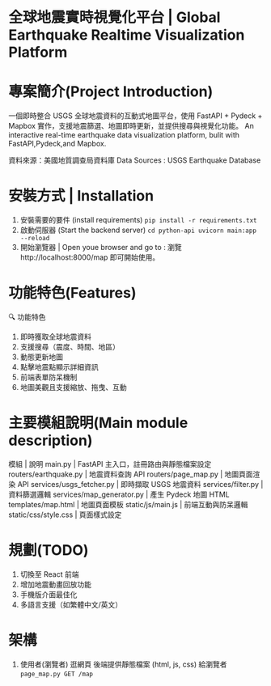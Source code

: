 # 全球地震實時視覺化平台 | Global Earthquake Realtime Visualization Platform


# 專案簡介(Project Introduction)
一個即時整合 USGS 全球地震資料的互動式地圖平台，使用 FastAPI + Pydeck + Mapbox 實作，支援地震篩選、地圖即時更新，並提供搜尋與視覺化功能。
An interactive real-time earthquake data visualization platform, bulit with FastAPI,Pydeck,and Mapbox.

資料來源：美國地質調查局資料庫
Data Sources : USGS Earthquake Database

# 安裝方式 | Installation
1. 安裝需要的要件 (install requirements)
`pip install -r requirements.txt`
2. 啟動伺服器 (Start the backend server)
`cd python-api
uvicorn main:app --reload`
3. 開始瀏覽器 | Open youe browser and go to :
瀏覽 http://localhost:8000/map 即可開始使用。

# 功能特色(Features)
🔍 功能特色
1. 即時獲取全球地震資料
2. 支援搜尋（震度、時間、地區）
3. 動態更新地圖
4. 點擊地震點顯示詳細資訊
5. 前端表單防呆機制
6. 地圖美觀且支援縮放、拖曳、互動

# 主要模組說明(Main module description)
模組 | 說明
main.py | FastAPI 主入口，註冊路由與靜態檔案設定
routers/earthquake.py | 地震資料查詢 API
routers/page_map.py | 地圖頁面渲染 API
services/usgs_fetcher.py | 即時擷取 USGS 地震資料
services/filter.py | 資料篩選邏輯
services/map_generator.py | 產生 Pydeck 地圖 HTML
templates/map.html | 地圖頁面模板
static/js/main.js | 前端互動與防呆邏輯
static/css/style.css | 頁面樣式設定

# 規劃(TODO)
1.  切換至 React 前端
2. 增加地震動畫回放功能
3. 手機版介面最佳化
4. 多語言支援（如繁體中文/英文）


# 架構

1. 使用者(瀏覽者) 逛網頁
    後端提供靜態檔案 (html, js, css) 給瀏覽者
    `page_map.py GET /map`
